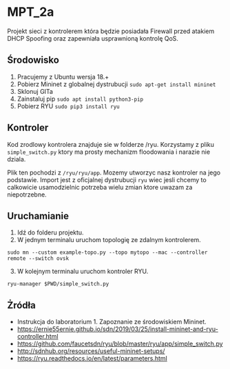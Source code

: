 # MPT_2a
Projekt sieci z kontrolerem która będzie posiadała Firewall przed atakiem DHCP Spoofing oraz zapewniała usprawnioną kontrolę QoS.

## Środowisko 

1. Pracujemy z Ubuntu wersja 18.+
1. Pobierz Mininet z globalnej dystrubucji ```sudo apt-get install mininet```
1. Sklonuj GITa
1. Zainstaluj pip ```sudo apt install python3-pip```
1. Pobierz RYU ```sudo pip3 install ryu```

## Kontroler

Kod zrodlowy kontrolera znajduje sie w folderze /ryu.
Korzystamy z pliku ```simple_switch.py``` ktory ma prosty mechanizm floodowania i narazie nie dziala.

Plik ten pochodzi z ```/ryu/ryu/app```. Mozemy utworzyc nasz kontroler na jego podstawie.
Import jest z oficjalnej dystrubucji ```ryu``` wiec jesli chcemy to calkowicie usamodzielnic potrzeba wielu zmian ktore uwazam za niepotrzebne.

## Uruchamianie
1. Idź do folderu projektu.
2. W jednym terminalu uruchom topologię ze zdalnym kontrolerem.
```
sudo mn --custom example-topo.py --topo mytopo --mac --controller remote --switch ovsk
```

3. W kolejnym terminalu uruchom kontroler RYU.

```
ryu-manager $PWD/simple_switch.py
```

## Żródła
- Instrukcja do laboratorium 1. Zapoznanie ze środowiskiem Mininet.
- https://ernie55ernie.github.io/sdn/2019/03/25/install-mininet-and-ryu-controller.html
- https://github.com/faucetsdn/ryu/blob/master/ryu/app/simple_switch.py
- http://sdnhub.org/resources/useful-mininet-setups/
- https://ryu.readthedocs.io/en/latest/parameters.html
